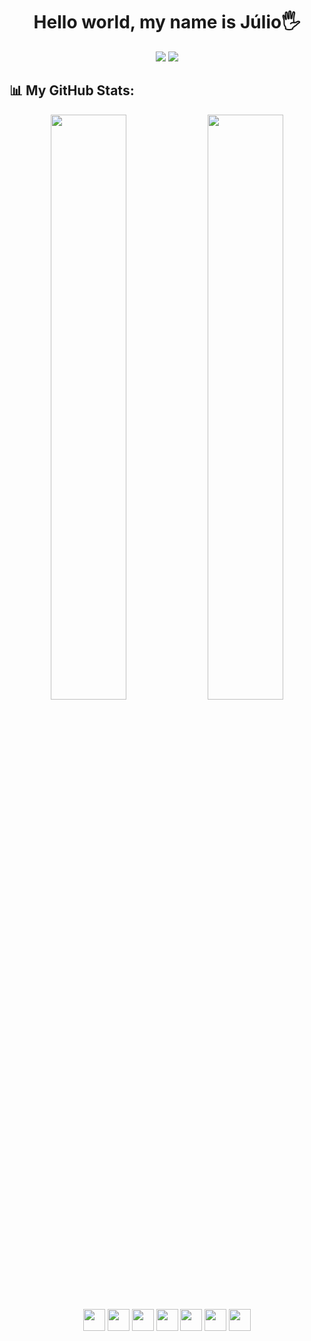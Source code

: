 <h1 align="center"> Hello world, my name is Júlio🖐️</h1>

<div align="center">
  <a href="https://www.linkedin.com/in/juliocesa/?trk=people-guest_people_search-card" target="_blank"><img src="https://img.shields.io/badge/-LinkedIn-%230077B5?style=for-the-badge&logo=linkedin&logoColor=white" target="_blank"></a>
  <a href = "mailto:juliocfds20@gmail.com"><img src="https://img.shields.io/badge/Gmail-D14836?style=for-the-badge&logo=gmail&logoColor=white" target="_blank"></a>
</div>

## 📊 My GitHub Stats:

<div align="center">
  <img width=49% src="http://github-profile-summary-cards.vercel.app/api/cards/repos-per-language?username=jwlioCesar&theme=city_lights&exclude=HTML">
  <img width=49% src="http://github-profile-summary-cards.vercel.app/api/cards/stats?username=jwlioCesar&theme=city_lights">
  <!-- <img width=98% src="https://streak-stats-dusky-theta.com?user=jwlioCesar&theme=algolia&hide_border=true"> -->
</div>

<div align="center">
	<img height="35" src="https://img.shields.io/badge/Mysql-123?style=for-the-badge&logo=mysql" />
	<img height="35" src="https://img.shields.io/badge/Java-123?style=for-the-badge&logo=java" />
	<img height="35" src="https://img.shields.io/badge/Springboot-123?style=for-the-badge&logo=springboot" />
	<img height="35" src="https://img.shields.io/badge/HTML5-123?style=for-the-badge&logo=html5" />
	<img height="35" src="https://img.shields.io/badge/CSS3-123?style=for-the-badge&logo=css3&logoColor=264CE4" />
	<img height="35" src="https://img.shields.io/badge/JavaScript-123?style=for-the-badge&logo=javascript" />
 	<img height="35" src="https://img.shields.io/badge/AWS-123?style=for-the-badge&logo=amazon" />

</div>

<!-- 
 <div align="center">
    <img src="https://img.shields.io/badge/Java-ED8B00?style=for-the-badge&logo=openjdk&logoColor=white">
    <img src= "https://img.shields.io/badge/SpringBoot-6DB33F?style=flat-square&logo=Spring&logoColor=white">
    <img src="https://img.shields.io/badge/Amazon_AWS-232F3E?style=for-the-badge&logo=amazon-aws&logoColor=white">
    <img src="https://img.shields.io/badge/HTML5-E34F26?style=for-the-badge&logo=html5&logoColor=white">
    <img src="https://img.shields.io/badge/CSS3-1572B6?style=for-the-badge&logo=css3&logoColor=white">
</div>

